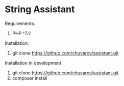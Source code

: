 # String Assistant

Requirements:
1. PHP ^7.2

Installation:
1. git clone https://github.com/chuvarov/assistant.git

Installation in development
1. git clone https://github.com/chuvarov/assistant.git
2. composer install

